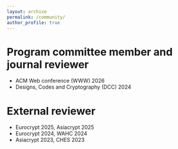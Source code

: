 ```yaml
---
layout: archive
permalink: /community/
author_profile: true
---
```

Program committee member and journal reviewer
======
- ACM Web conference (WWW) 2026
- Designs, Codes and Cryptography (DCC) 2024

External reviewer
======
- Eurocrypt 2025, Asiacrypt 2025
- Eurocrypt 2024, WAHC 2024
- Asiacrypt 2023, CHES 2023